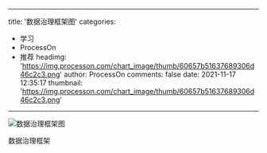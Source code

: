 
---
title: '数据治理框架图'
categories: 
 - 学习
 - ProcessOn
 - 推荐
headimg: 'https://img.processon.com/chart_image/thumb/60657b51637689306d46c2c3.png'
author: ProcessOn
comments: false
date: 2021-11-17 12:35:17
thumbnail: 'https://img.processon.com/chart_image/thumb/60657b51637689306d46c2c3.png'
---

<div>   
<img class="thumb" alt="数据治理框架图" src="https://img.processon.com/chart_image/thumb/60657b51637689306d46c2c3.png" referrerpolicy="no-referrer">
<p>数据治理框架</p>  
</div>
            